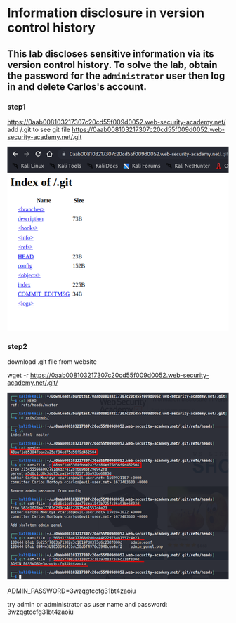 # Information disclosure in version control history

## This lab discloses sensitive information via its version control history. To solve the lab, obtain the password for the `administrator` user then log in and delete Carlos's account.

### step1

https://0aab008103217307c20cd55f009d0052.web-security-academy.net/
add /.git to see git file
https://0aab008103217307c20cd55f009d0052.web-security-academy.net/.git

![screenshot](./images/lab_git_file.png)

### step2

download .git file from website

wget -r https://0aab008103217307c20cd55f009d0052.web-security-academy.net/.git/

![screenshot](./images/lab5_git_steps.png)

ADMIN_PASSWORD=3wzqgtccfg31bt4zaoiu

try admin or administrator as user name
and password: 3wzqgtccfg31bt4zaoiu
